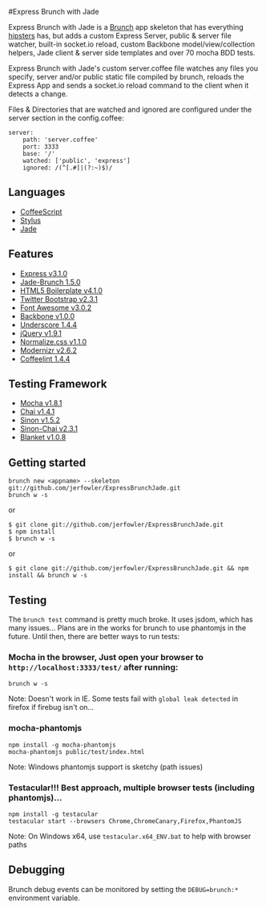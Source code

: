#Express Brunch with Jade

Express Brunch with Jade is a [Brunch](http://brunch.io/) app skeleton that has everything [hipsters](https://github.com/elving/brunch-with-hipsters) has, but adds a custom Express Server, public & server file watcher, built-in socket.io reload, custom Backbone model/view/collection helpers, Jade client & server side templates and over 70 mocha BDD tests.

Express Brunch with Jade's custom server.coffee file watches any files you specify, server and/or public static file compiled by brunch, reloads the Express App and sends a socket.io reload command to the client when it detects a change. 

Files & Directories that are watched and ignored are configured under the server section in the config.coffee:

    server:
        path: 'server.coffee'
        port: 3333
        base: '/'
        watched: ['public', 'express']
        ignored: /(^[.#]|(?:~)$)/

## Languages

- [CoffeeScript](http://coffeescript.org/)
- [Stylus](http://learnboost.github.com/stylus/)
- [Jade](http://jade-lang.com/)

## Features
- [Express v3.1.0](http://expressjs.com)
- [Jade-Brunch 1.5.0](https://github.com/brunch/jade-brunch)
- [HTML5 Boilerplate v4.1.0](https://github.com/h5bp/html5-boilerplate)
- [Twitter Bootstrap v2.3.1](http://twitter.github.com/bootstrap)
- [Font Awesome v3.0.2](https://github.com/FortAwesome/Font-Awesome)
- [Backbone v1.0.0](http://backbonejs.org)
- [Underscore 1.4.4](http://underscorejs.org)
- [jQuery v1.9.1](http://jquery.com)
- [Normalize.css v1.1.0](http://necolas.github.com/normalize.css)
- [Modernizr v2.6.2](https://github.com/Modernizr/Modernizr)
- [Coffeelint 1.4.4](https://github.com/ilkosta/coffeelint-brunch)

## Testing Framework

- [Mocha v1.8.1](http://visionmedia.github.com/mocha)
- [Chai v1.4.1](http://chaijs.com)
- [Sinon v1.5.2](http://sinonjs.org)
- [Sinon-Chai v2.3.1](http://chaijs.com/plugins/sinon-chai)
- [Blanket v1.0.8](http://blanketjs.org/)

## Getting started

    brunch new <appname> --skeleton git://github.com/jerfowler/ExpressBrunchJade.git
    brunch w -s

or

    $ git clone git://github.com/jerfowler/ExpressBrunchJade.git
    $ npm install
    $ brunch w -s

or

    $ git clone git://github.com/jerfowler/ExpressBrunchJade.git && npm install && brunch w -s

## Testing

The `brunch test` command is pretty much broke. It uses jsdom, which has many issues... Plans are in the works for brunch to use phantomjs in the future. Until then, there are better ways to run tests:

### Mocha in the browser, Just open your browser to `http://localhost:3333/test/` after running:

    brunch w -s
  
Note: Doesn't work in IE. Some tests fail with `global leak detected` in firefox if firebug isn't on... 

### mocha-phantomjs 

    npm install -g mocha-phantomjs
    mocha-phantomjs public/test/index.html

Note: Windows phantomjs support is sketchy (path issues)

### Testacular!!! Best approach, multiple browser tests (including phantomjs)...

    npm install -g testacular
    testacular start --browsers Chrome,ChromeCanary,Firefox,PhantomJS

Note: On Windows x64, use `testacular.x64_ENV.bat` to help with browser paths

## Debugging

Brunch debug events can be monitored by setting the `DEBUG=brunch:*` environment variable. 
